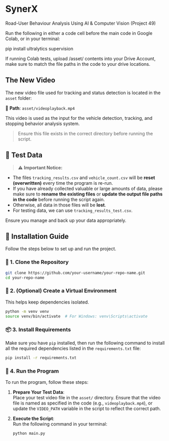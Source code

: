 # SynerX

Road-User Behaviour Analysis Using AI &amp; Computer Vision (Project 49)

Run the following in either a code cell before the main code in Google Colab, or in your terminal:

pip install ultralytics supervision

If running Colab tests, upload /asset/ contents into your Drive Account, make sure to match the file paths in the code to your drive locations.

## The New Video

The new video file used for tracking and status detection is located in the `asset` folder:

📁 **Path**: `asset/videoplayback.mp4`

This video is used as the input for the vehicle detection, tracking, and stopping behavior analysis system.

> Ensure this file exists in the correct directory before running the script.

## 📁 Test Data

> ⚠️ **Important Notice:**

- The files `tracking_results.csv` and `vehicle_count.csv` will be **reset (overwritten)** every time the program is re-run.
- If you have already collected valuable or large amounts of data, please make sure to **rename the existing files** or **update the output file paths in the code** before running the script again.
- Otherwise, all data in those files will be **lost**.
- For testing data, we can use `tracking_results_test.csv`.

Ensure you manage and back up your data appropriately.

## 🚀 Installation Guide

Follow the steps below to set up and run the project.

### 📁 1. Clone the Repository

```bash
git clone https://github.com/your-username/your-repo-name.git
cd your-repo-name
```

### 🧪 2. (Optional) Create a Virtual Environment

This helps keep dependencies isolated.

```bash
python -m venv venv
source venv/bin/activate  # For Windows: venv\Scripts\activate
```

### 📦 3. Install Requirements

Make sure you have `pip` installed, then run the following command to install all the required dependencies listed in the `requirements.txt` file:

```bash
pip install -r requirements.txt
```

### 🎥 4. Run the Program

To run the program, follow these steps:

1. **Prepare Your Test Data**:  
   Place your test video file in the `asset/` directory. Ensure that the video file is named as specified in the code (e.g., `videoplayback.mp4`), or update the `VIDEO_PATH` variable in the script to reflect the correct path.

2. **Execute the Script**:  
   Run the following command in your terminal:

   ```bash
   python main.py
   ```
